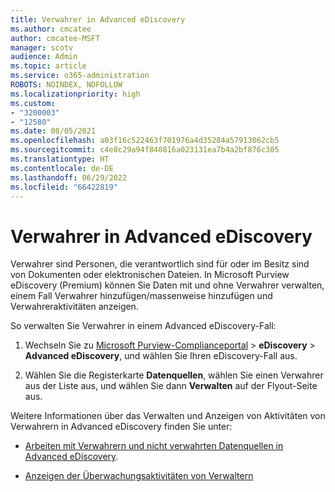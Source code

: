 ```yaml
---
title: Verwahrer in Advanced eDiscovery
ms.author: cmcatee
author: cmcatee-MSFT
manager: scotv
audience: Admin
ms.topic: article
ms.service: o365-administration
ROBOTS: NOINDEX, NOFOLLOW
ms.localizationpriority: high
ms.custom:
- "3200003"
- "12580"
ms.date: 08/05/2021
ms.openlocfilehash: a03f16c522463f701976a4d35284a57913062cb5
ms.sourcegitcommit: c4e8c29a94f840816a023131ea7b4a2bf876c305
ms.translationtype: HT
ms.contentlocale: de-DE
ms.lasthandoff: 06/29/2022
ms.locfileid: "66422819"
---
```

# <a name="custodians-in-advanced-ediscovery"></a>Verwahrer in Advanced eDiscovery

Verwahrer sind Personen, die verantwortlich sind für oder im Besitz sind von Dokumenten oder elektronischen Dateien. In Microsoft Purview eDiscovery (Premium) können Sie Daten mit und ohne Verwahrer verwalten, einem Fall Verwahrer hinzufügen/massenweise hinzufügen und Verwahreraktivitäten anzeigen.

So verwalten Sie Verwahrer in einem Advanced eDiscovery-Fall:

1. Wechseln Sie zu [Microsoft Purview-Complianceportal](https://compliance.microsoft.com/) > **eDiscovery** > **Advanced eDiscovery**, und wählen Sie Ihren eDiscovery-Fall aus.

1. Wählen Sie die Registerkarte **Datenquellen**, wählen Sie einen Verwahrer aus der Liste aus, und wählen Sie dann **Verwalten** auf der Flyout-Seite aus.

Weitere Informationen über das Verwalten und Anzeigen von Aktivitäten von Verwahrern in Advanced eDiscovery finden Sie unter:

- [Arbeiten mit Verwahrern und nicht verwahrten Datenquellen in Advanced eDiscovery](https://docs.microsoft.com/microsoft-365/compliance/managing-custodians).

- [Anzeigen der Überwachungsaktivitäten von Verwaltern](https://docs.microsoft.com/microsoft-365/compliance/view-custodian-activity)
